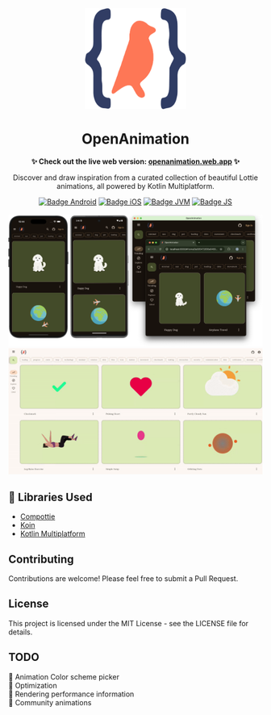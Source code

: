 <div align="center">
  <img src="readme_images/app-icon.png" alt="OpenAnimation Logo" width="200" height="200" />

  <br>

  <h1>OpenAnimation</h1>

  <p>
    <strong>✨ Check out the live web version: <a href="https://openanimation.web.app">openanimation.web.app</a> ✨</strong>
  </p>

  <p>
    Discover and draw inspiration from a curated collection of beautiful Lottie animations, all powered by Kotlin Multiplatform.
  </p>

  <div>
    <div>
      <a href="composeApp/src/androidMain"><img src="https://img.shields.io/badge/Platform-Android-brightgreen.svg?logo=android" alt="Badge Android" /></a>
      <a href="composeApp/src/iosMain"><img src="https://img.shields.io/badge/Platform-iOS%20%2F%20macOS-lightgrey.svg?logo=apple" alt="Badge iOS" /></a>
      <a href="composeApp/src/desktopMain"><img src="https://img.shields.io/badge/Platform-JVM-8A2BE2.svg?logo=openjdk" alt="Badge JVM" /></a>
      <a href="composeApp/src/jsMain"><img src="https://img.shields.io/badge/Platform-WASM%20%2F%20JS-yellow.svg?logo=javascript" alt="Badge JS" /></a>
    </div>
  </div>
    <br/>
<img src="readme_images/multiplatform_open-animation.png" alt="OpenAnimation Multiplatform"/>
  <br>
  <img src="readme_images/openanimation.gif" alt="OpenAnimation Demo"/>
  <br>
</div>


## 🙏 Libraries Used 
- [Compottie](https://github.com/alexzhirkevich/compottie)
- [Koin](https://github.com/InsertKoinIO/koin)
- [Kotlin Multiplatform](https://kotlinlang.org/docs/multiplatform.html)


## Contributing

Contributions are welcome! Please feel free to submit a Pull Request.

## License

This project is licensed under the MIT License - see the LICENSE file for details.

## TODO

🚧 Animation Color scheme picker<br>
🚧 Optimization<br>
🚧 Rendering performance information<br>
🚧 Community animations<br>
